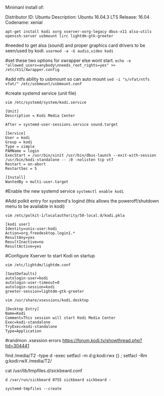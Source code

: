 Minimanl install of:

Distributor ID: Ubuntu
Description:    Ubuntu 16.04.3 LTS
Release:        16.04
Codename:       xenial

`apt-get install kodi xorg xserver-xorg-legacy dbus-x11 alsa-utils openssh-server usbmount lirc lightdm-gtk-greeter`

#needed to get alsa (sound) and proper graphics card drivers to be seen/used by kodi.
`usermod -a -G audio,video kodi`

#set these two options for xwrapper else wont start.
`echo -e "allowed_users=anybody\nneeds_root_rights=yes" >> /etc/X11/Xwrapper.config`

#add ntfs ability to usbmount so can auto mount
`sed -i "s/vfat/ntfs vfat/" /etc/usbmount/usbmount.conf`

#create systemd service (unit file)

`vim /etc/systemd/system/kodi.service`

```
[Unit]
Description = Kodi Media Center

After = systemd-user-sessions.service sound.target

[Service]
User = kodi
Group = kodi
Type = simple
PAMName = login
ExecStart = /usr/bin/xinit /usr/bin/dbus-launch --exit-with-session /usr/bin/kodi-standalone -- :0 -nolisten tcp vt7
Restart = on-abort
RestartSec = 5

[Install]
WantedBy = multi-user.target
```

#Enable the new systemd service
`systemctl enable kodi`

#Add polkit entry for systemd's logind (this allows the poweroff/shutdown menu to be available in kodi)

`vim /etc/polkit-1/localauthority/50-local.d/kodi.pkla`

```
[kodi user]
Identity=unix-user:kodi
Action=org.freedesktop.login1.*
ResultAny=yes
ResultInactive=no
ResultActive=yes
```

#Configure Xserver to start Kodi on startup

`vim /etc/lightdm/lightdm.conf`

```
[SeatDefaults]
autologin-user=kodi
autologin-user-timeout=0
autologin-session=kodi
greeter-session=lightdm-gtk-greeter
```

`vim /usr/share/xsessions/kodi.desktop`

```
[Desktop Entry]
Name=Kodi
Comment=This session will start Kodi Media Center
Exec=kodi-standalone
TryExec=kodi-standalone
Type=Application
```

#randmon .xsession errors
https://forum.kodi.tv/showthread.php?tid=304441


find /media/T2 -type d -exec setfacl -m d:g:kodi:rwx {} \;
setfacl -Rm g:kodi:rwX /media/T2/

cat /usr/lib/tmpfiles.d/sickbeard.conf
```
d /var/run/sickbeard 0755 sickbeard sickbeard -
```

```
systemd-tmpfiles --create
```

